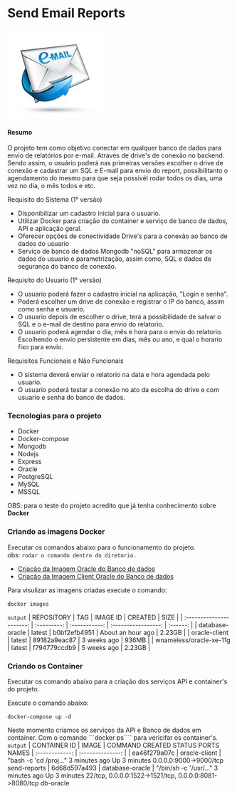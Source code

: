 # Send Email Reports 
<!-- ![alt text](./img/logo.jpg){: .img-small}  -->

<img src="./img/logo.jpg" alt="Mortality Bubble Chart" height="200">

#### Resumo
O projeto tem como objetivo conectar em qualquer banco de dados para envio de relatórios por e-mail. Através de drive's de conexão no backend. Sendo assim, o usuário poderá nas primeiras versões escolher o drive de conexão e cadastrar um SQL e E-mail para envio do report, possibilitanto o agendamento do mesmo para que seja possivél rodar todos os dias, uma vez no dia, o mês todos e etc.

Requisito do Sistema (1° versão)
  - Disponibilizar um cadastro inicial para o usuario.
  - Utilizar Docker para criação do container e serviço de banco de dados, API e aplicação geral. 
  - Oferecer opções de conectividade Drive's para a conexão ao banco de dados do usuario
  - Serviço de banco de dados Mongodb "noSQL" para armazenar os dados do usuario e parametrização, assim como, SQL e dados de segurança do banco de conexão.
    
Requisito do Usuario (1° versão)
  - O usuario poderá fazer o cadastro inicial na aplicação, "Login e senha". 
  - Poderá escolher um drive de conexão e registrar o IP do banco, assim como senha e usuario.
  - O usuario depois de escolher o drive, terá a possibilidade de salvar o SQL e o e-mail de destino para envio do relatorio.
  - O usuario poderá agendar o dia, mês e hora para o envio do relatorio. Escolhendo o envio persistente em dias, mês ou ano, e qual o horario fixo para envio.
 
Requisitos Funcionais e Não Funcionais
  - O sistema deverá enviar o relatorio na data e hora agendada pelo usuario. 
  - O usuario poderá testar a conexão no ato da escolha do drive e com usuario e senha do banco de dados.

### Tecnologias para o projeto
  * Docker
  * Docker-compose
  * Mongodb
  * Nodejs
  * Express
  * Oracle
  * PostgreSQL
  * MySQL
  * MSSQL

OBS: para o teste do projeto acredito que já tenha conhecimento sobre **Docker**
### Criando as imagens Docker 
Executar os comandos abaixo para o funcionamento do projeto.   
obs: ```rodar o comando dentro do diretorio.```
  - [Criação da Imagem Oracle do Banco de dados](./db-oracle/README.md)
  - [Criação da Imagem Client Oracle do Banco de dados](./oracle-client/README.md)

Para visulizar as imagens criadas execute o comando: 
```
docker images
```
`output` 
| REPOSITORY               | TAG         |  IMAGE ID     | CREATED             | SIZE     |
| :----------------------: | :---------: | :-----------: | :-----------------: | :------: |
| database-oracle          | latest      | b0bf2efb4951  | About an hour ago   | 2.23GB   |
| oracle-client            | latest      | 89182a9eac87  | 3 weeks ago         | 936MB    |
| wnameless/oracle-xe-11g  | latest      | f794779ccdb9  | 5 weeks ago         | 2.23GB   |

### Criando os Container
Executar os comando abaixo para a criação dos serviços API e container's do projeto.

Execute o comando abaixo:
```
docker-compose up -d
```
Neste momento criamos os serviços da API e Banco de dados em container. 
Com o comando ```docker ps```` para vericifar os container's.
`output` 
| CONTAINER ID   | IMAGE            |   COMMAND                  CREATED             STATUS              PORTS                                                    NAMES
| :------------: | :--------------: |
| ea46f279a07c   | oracle-client    |    "bash -c 'cd /proj..."   3 minutes ago       Up 3 minutes        0.0.0.0:9000->9000/tcp                                   send-reports
| 6d68d597a493   | database-oracle  |     "/bin/sh -c '/usr/..."   3 minutes ago       Up 3 minutes        22/tcp, 0.0.0.0:1522->1521/tcp, 0.0.0.0:8081->8080/tcp   db-oracle


